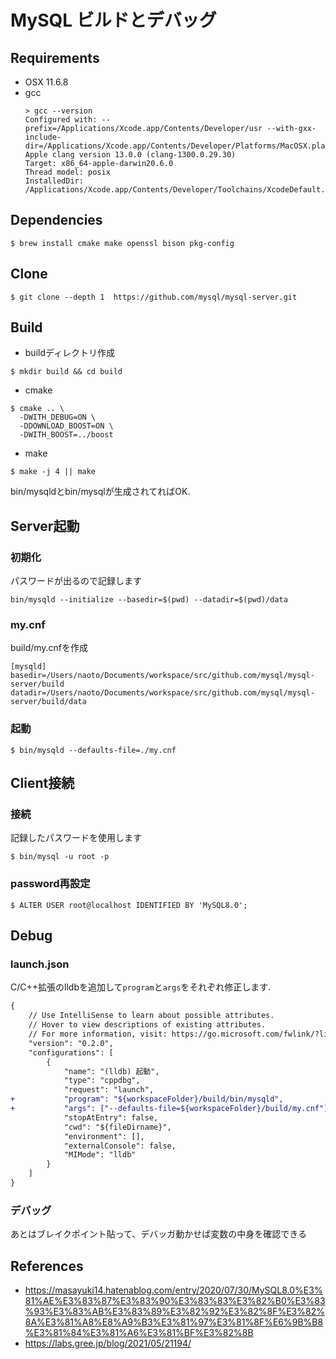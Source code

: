 # MySQL ビルドとデバッグ

## Requirements

- OSX 11.6.8
- gcc
  ```
  > gcc --version
  Configured with: --prefix=/Applications/Xcode.app/Contents/Developer/usr --with-gxx-include-dir=/Applications/Xcode.app/Contents/Developer/Platforms/MacOSX.platform/Developer/SDKs/MacOSX.sdk/usr/include/c++/4.2.1
  Apple clang version 13.0.0 (clang-1300.0.29.30)
  Target: x86_64-apple-darwin20.6.0
  Thread model: posix
  InstalledDir: /Applications/Xcode.app/Contents/Developer/Toolchains/XcodeDefault.xctoolchain/usr/bin
  ```

## Dependencies

```
$ brew install cmake make openssl bison pkg-config
```

## Clone

```
$ git clone --depth 1  https://github.com/mysql/mysql-server.git
```

## Build

- buildディレクトリ作成

```
$ mkdir build && cd build
```

- cmake

```
$ cmake .. \
  -DWITH_DEBUG=ON \
  -DDOWNLOAD_BOOST=ON \
  -DWITH_BOOST=../boost
```

- make

```
$ make -j 4 || make
```

bin/mysqldとbin/mysqlが生成されてればOK.

## Server起動

### 初期化

パスワードが出るので記録します

```
bin/mysqld --initialize --basedir=$(pwd) --datadir=$(pwd)/data
```

### my.cnf

build/my.cnfを作成

```
[mysqld]
basedir=/Users/naoto/Documents/workspace/src/github.com/mysql/mysql-server/build
datadir=/Users/naoto/Documents/workspace/src/github.com/mysql/mysql-server/build/data
```

### 起動

```
$ bin/mysqld --defaults-file=./my.cnf
```

## Client接続

### 接続

記録したパスワードを使用します

```
$ bin/mysql -u root -p
```

### password再設定

```
$ ALTER USER root@localhost IDENTIFIED BY 'MySQL8.0';
```

## Debug

### launch.json

C/C++拡張のlldbを追加して`program`と`args`をそれぞれ修正します.

```diff
{
    // Use IntelliSense to learn about possible attributes.
    // Hover to view descriptions of existing attributes.
    // For more information, visit: https://go.microsoft.com/fwlink/?linkid=830387
    "version": "0.2.0",
    "configurations": [
        {
            "name": "(lldb) 起動",
            "type": "cppdbg",
            "request": "launch",
+           "program": "${workspaceFolder}/build/bin/mysqld",
+           "args": ["--defaults-file=${workspaceFolder}/build/my.cnf"],
            "stopAtEntry": false,
            "cwd": "${fileDirname}",
            "environment": [],
            "externalConsole": false,
            "MIMode": "lldb"
        }
    ]
}
```

### デバッグ

あとはブレイクポイント貼って、デバッガ動かせば変数の中身を確認できる

## References

- https://masayuki14.hatenablog.com/entry/2020/07/30/MySQL8.0%E3%81%AE%E3%83%87%E3%83%90%E3%83%83%E3%82%B0%E3%83%93%E3%83%AB%E3%83%89%E3%82%92%E3%82%8F%E3%82%8A%E3%81%A8%E8%A9%B3%E3%81%97%E3%81%8F%E6%9B%B8%E3%81%84%E3%81%A6%E3%81%BF%E3%82%8B
- https://labs.gree.jp/blog/2021/05/21194/
